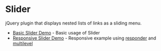 Slider
======

jQuery plugin that displays nested lists of links as a sliding menu.

* [Basic Slider Demo](http://www.laneolson.ca/sandbox/Slider/demo.html) - Basic usage of Slider
* [Responsive Slider Demo](http://www.laneolson.ca/sandbox/Slider/responsive.html) - Responsive example using [responder](http://www.github.com/Lane/Responder/) and [multilevel](http://www.github.com/Lane/Multilevel/)